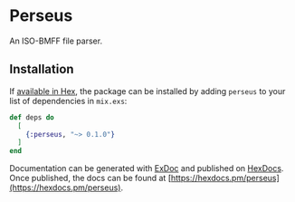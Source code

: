 # Perseus

An ISO-BMFF file parser.

## Installation

If [available in Hex](https://hex.pm/docs/publish), the package can be installed
by adding `perseus` to your list of dependencies in `mix.exs`:

```elixir
def deps do
  [
    {:perseus, "~> 0.1.0"}
  ]
end
```

Documentation can be generated with [ExDoc](https://github.com/elixir-lang/ex_doc)
and published on [HexDocs](https://hexdocs.pm). Once published, the docs can
be found at [https://hexdocs.pm/perseus](https://hexdocs.pm/perseus).

